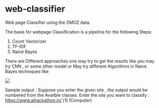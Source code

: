 # web-classifier
Web page Classifier using the DMOZ data.

The basis for webpage Classification is a pipeline for the following Steps: 
1. Count Vectorizer
2. TF-IDF 
3. Naive Bayes

There are Different approaches one may try to get the results like you may try CNN , or some other model or May try different Algorithms in Naive Bayes techniques like

![](https://drive.google.com/file/d/1aNNn6JbVjDfQwisb7M4DhBNc7oNbmATi/view)

 
Sample output :
Suppose you enter the given site , the output would be numbered from the Availble classes.
Enter the site you want to classify : https://www.aihackathon.in/
[1] (Computer)

